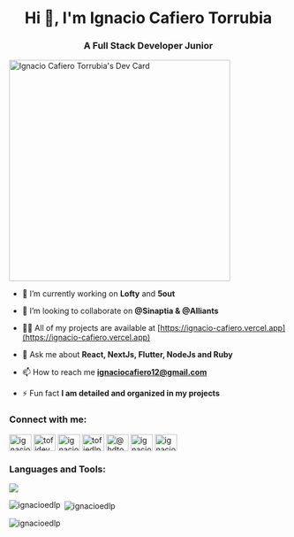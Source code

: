<h1 align="center">Hi 👋, I'm Ignacio Cafiero Torrubia</h1>
<h3 align="center">A Full Stack Developer Junior</h3>

<p align="left">
  <a href="https://app.daily.dev/Ignacioedlp"><img src="https://api.daily.dev/devcards/982211b5ab2b476392c7c66f7f91b05d.png?r=lp1" width="400" alt="Ignacio Cafiero Torrubia's Dev Card"/></a>
  


- 🔭 I’m currently working on **Lofty** and **5out**

- 👯 I’m looking to collaborate on **@Sinaptia & @Alliants**

- 👨‍💻 All of my projects are available at [https://ignacio-cafiero.vercel.app](https://ignacio-cafiero.vercel.app)

- 💬 Ask me about **React, NextJs, Flutter, NodeJs and Ruby**

- 📫 How to reach me **ignaciocafiero12@gmail.com**

- ⚡ Fun fact **I am detailed and organized in my projects**

<h3 align="left">Connect with me:</h3>
<p align="left">
<a href="https://dev.to/ignacioedlp" target="blank"><img align="center" src="https://raw.githubusercontent.com/rahuldkjain/github-profile-readme-generator/master/src/images/icons/Social/devto.svg" alt="ignacioedlp" height="30" width="40" /></a>
<a href="https://twitter.com/tofidev" target="blank"><img align="center" src="https://raw.githubusercontent.com/rahuldkjain/github-profile-readme-generator/master/src/images/icons/Social/twitter.svg" alt="tofidev" height="30" width="40" /></a>
<a href="https://linkedin.com/in/ignacio cafiero torrubia" target="blank"><img align="center" src="https://raw.githubusercontent.com/rahuldkjain/github-profile-readme-generator/master/src/images/icons/Social/linked-in-alt.svg" alt="ignacio cafiero torrubia" height="30" width="40" /></a>
<a href="https://instagram.com/tofiedlp1" target="blank"><img align="center" src="https://raw.githubusercontent.com/rahuldkjain/github-profile-readme-generator/master/src/images/icons/Social/instagram.svg" alt="tofiedlp1" height="30" width="40" /></a>
<a href="https://medium.com/@hdtoxe" target="blank"><img align="center" src="https://raw.githubusercontent.com/rahuldkjain/github-profile-readme-generator/master/src/images/icons/Social/medium.svg" alt="@hdtoxe" height="30" width="40" /></a>
<a href="https://www.hackerrank.com/ignaciocafiero12" target="blank"><img align="center" src="https://raw.githubusercontent.com/rahuldkjain/github-profile-readme-generator/master/src/images/icons/Social/hackerrank.svg" alt="ignaciocafiero12" height="30" width="40" /></a>
<a href="https://discord.gg/ignacio18#0897" target="blank"><img align="center" src="https://raw.githubusercontent.com/rahuldkjain/github-profile-readme-generator/master/src/images/icons/Social/discord.svg" alt="ignacio18#0897" height="30" width="40" /></a>
</p>

<h3 align="left">Languages and Tools:</h3>
<p align="left">
  <a href="https://skillicons.dev">
    <img src="https://skillicons.dev/icons?i=react,javascript,flutter,bootstrap,css,docker,firebase,express,nodejs,git,html,bash,linux,mongodb,mysql,nextjs,postgresql,redux,typescript,graphql,ruby,tailwindcss" />
  </a>
</p>

<p><img align="left" src="https://github-readme-stats.vercel.app/api/top-langs?username=ignacioedlp&show_icons=true&locale=en&layout=compact" alt="ignacioedlp" /></p>

<p>&nbsp;<img align="center" src="https://github-readme-stats.vercel.app/api?username=ignacioedlp&show_icons=true&locale=en" alt="ignacioedlp" /></p>

<p><img align="center" src="https://github-readme-streak-stats.herokuapp.com/?user=ignacioedlp&" alt="ignacioedlp" /></p>







